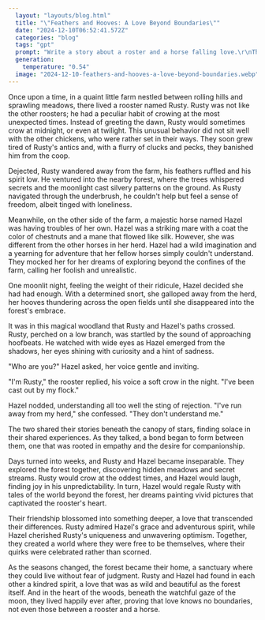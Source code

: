 ```yaml
---
  layout: "layouts/blog.html"
  title: "\"Feathers and Hooves: A Love Beyond Boundaries\""
  date: "2024-12-10T06:52:41.572Z"
  categories: "blog"
  tags: "gpt"
  prompt: "Write a story about a roster and a horse falling love.\r\nThe roster was kicked out of the chicken coop by the other chickens and the horse was made fun of in its herd so it ran away to the forest. And the two meet and fall in love"
  generation: 
    temperature: "0.54"
  image: "2024-12-10-feathers-and-hooves-a-love-beyond-boundaries.webp"
---
```

Once upon a time, in a quaint little farm nestled between rolling hills and sprawling meadows, there lived a rooster named Rusty. Rusty was not like the other roosters; he had a peculiar habit of crowing at the most unexpected times. Instead of greeting the dawn, Rusty would sometimes crow at midnight, or even at twilight. This unusual behavior did not sit well with the other chickens, who were rather set in their ways. They soon grew tired of Rusty's antics and, with a flurry of clucks and pecks, they banished him from the coop.

Dejected, Rusty wandered away from the farm, his feathers ruffled and his spirit low. He ventured into the nearby forest, where the trees whispered secrets and the moonlight cast silvery patterns on the ground. As Rusty navigated through the underbrush, he couldn't help but feel a sense of freedom, albeit tinged with loneliness.

Meanwhile, on the other side of the farm, a majestic horse named Hazel was having troubles of her own. Hazel was a striking mare with a coat the color of chestnuts and a mane that flowed like silk. However, she was different from the other horses in her herd. Hazel had a wild imagination and a yearning for adventure that her fellow horses simply couldn't understand. They mocked her for her dreams of exploring beyond the confines of the farm, calling her foolish and unrealistic.

One moonlit night, feeling the weight of their ridicule, Hazel decided she had had enough. With a determined snort, she galloped away from the herd, her hooves thundering across the open fields until she disappeared into the forest's embrace.

It was in this magical woodland that Rusty and Hazel's paths crossed. Rusty, perched on a low branch, was startled by the sound of approaching hoofbeats. He watched with wide eyes as Hazel emerged from the shadows, her eyes shining with curiosity and a hint of sadness.

"Who are you?" Hazel asked, her voice gentle and inviting.

"I'm Rusty," the rooster replied, his voice a soft crow in the night. "I've been cast out by my flock."

Hazel nodded, understanding all too well the sting of rejection. "I've run away from my herd," she confessed. "They don't understand me."

The two shared their stories beneath the canopy of stars, finding solace in their shared experiences. As they talked, a bond began to form between them, one that was rooted in empathy and the desire for companionship.

Days turned into weeks, and Rusty and Hazel became inseparable. They explored the forest together, discovering hidden meadows and secret streams. Rusty would crow at the oddest times, and Hazel would laugh, finding joy in his unpredictability. In turn, Hazel would regale Rusty with tales of the world beyond the forest, her dreams painting vivid pictures that captivated the rooster's heart.

Their friendship blossomed into something deeper, a love that transcended their differences. Rusty admired Hazel's grace and adventurous spirit, while Hazel cherished Rusty's uniqueness and unwavering optimism. Together, they created a world where they were free to be themselves, where their quirks were celebrated rather than scorned.

As the seasons changed, the forest became their home, a sanctuary where they could live without fear of judgment. Rusty and Hazel had found in each other a kindred spirit, a love that was as wild and beautiful as the forest itself. And in the heart of the woods, beneath the watchful gaze of the moon, they lived happily ever after, proving that love knows no boundaries, not even those between a rooster and a horse.
